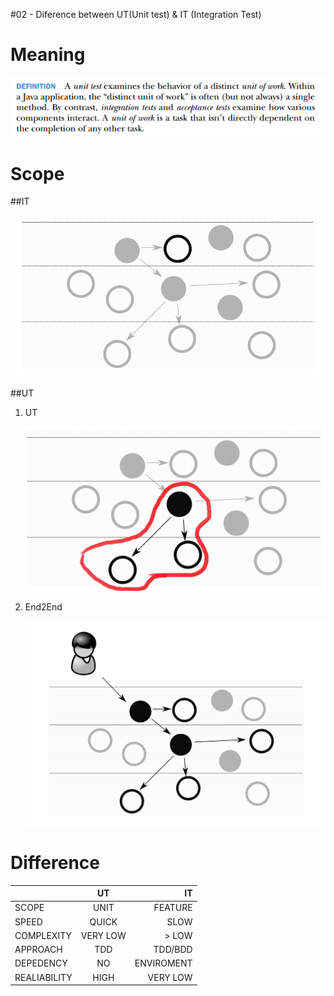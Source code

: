 #02 - Diference between UT(Unit test) & IT (Integration Test)

# Meaning
![alt tag](/MD/coffee-talk/img/def-unit-test.png)


# Scope

##IT

![alt tag](/MD/coffee-talk/img/scope-ut.png)

##UT

1. UT

    ![alt tag](/MD/coffee-talk/img/scope-it.png)

2. End2End

    ![alt tag](/MD/coffee-talk/img/scope-e2e.png)

# Difference

|              | UT		  | IT 			  |
| :----------- | :------: | ------------: |
| SCOPE	       | UNIT     | FEATURE       |
| SPEED	       | QUICK    | SLOW          |
| COMPLEXITY   | VERY LOW | > LOW         |
| APPROACH	   | TDD	  | TDD/BDD       |
| DEPEDENCY	   | NO  	  | ENVIROMENT    |
| REALIABILITY | HIGH	  | VERY LOW      |
